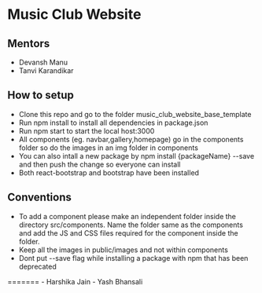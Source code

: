 # Music Club Website

## Mentors
- Devansh Manu
- Tanvi Karandikar

## How to setup

<ul>
  <li>Clone this repo and go to the folder music_club_website_base_template</li>
  <li>Run npm install to install all dependencies in package.json</li>
  <li>Run npm start to start the local host:3000</li>
  <li>All components (eg. navbar,gallery,homepage) go in the components folder so do the images in an img folder in components</li>
  <li>You can also intall a new package by npm install {packageName} --save and then push the change so everyone can install</li>
  <li>Both react-bootstrap and bootstrap have been installed</li> 
 </ul>

 ## Conventions
 <ul>
  <li>To add a component please make an independent folder inside the directory src/components. Name the folder same as the components and add the JS and CSS files required for the component inside the folder.</li>
  <li>Keep all the images in public/images and not within components</li>
  <li>Dont put --save flag while installing a package with npm that has been deprecated</li>
 </ul>
=======
- Harshika Jain
- Yash Bhansali

